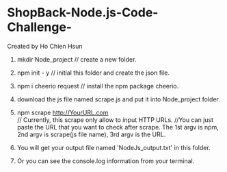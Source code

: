 # ShopBack-Node.js-Code-Challenge-
Created by Ho Chien Hsun

1. mkdir Node_project   // create a new folder.
2. npm init - y // initial this folder and create the json file.
3. npm i cheerio request // install the npm package cheerio.
4. download the js file named scrape.js and put it into Node_project folder.
5. npm scrape http://YourURL.com  
// Currently, this scrape only allow to input HTTP URLs.
//You can just paste the URL that you want to check after scrape. The 1st argv is npm, 2nd argv is scrape(js file name), 3rd argv is the URL.

6. You will get your output file named 'NodeJs_output.txt' in this folder.
7. Or you can see the console.log information from your terminal.
